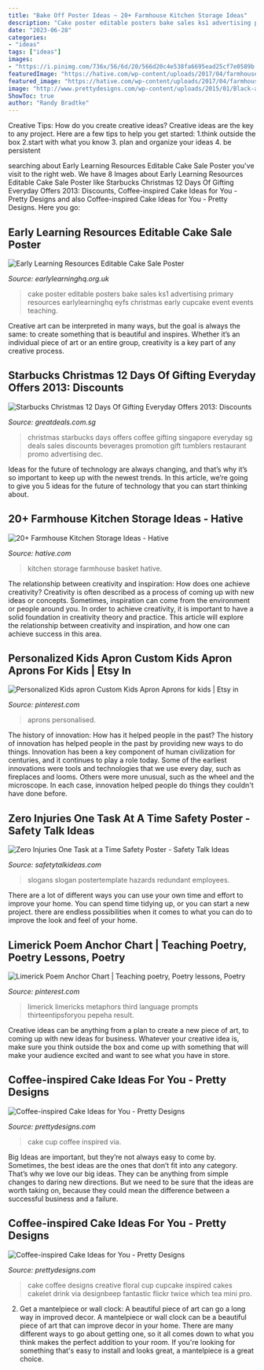 ```yaml
---
title: "Bake Off Poster Ideas ~ 20+ Farmhouse Kitchen Storage Ideas"
description: "Cake poster editable posters bake sales ks1 advertising primary resources earlylearninghq eyfs christmas early cupcake event events teaching"
date: "2023-06-28"
categories:
- "ideas"
tags: ["ideas"]
images:
- "https://i.pinimg.com/736x/56/6d/20/566d20c4e538fa6695ead25cf7e0589b.jpg"
featuredImage: "https://hative.com/wp-content/uploads/2017/04/farmhouse-kitchen-storage/9-farmhouse-kitchen-storage.jpg"
featured_image: "https://hative.com/wp-content/uploads/2017/04/farmhouse-kitchen-storage/9-farmhouse-kitchen-storage.jpg"
image: "http://www.prettydesigns.com/wp-content/uploads/2015/01/Black-and-White-Cup-Cake.jpg"
ShowToc: true
author: "Randy Bradtke"
---
```



Creative Tips: How do you create creative ideas?
Creative ideas are the key to any project. Here are a few tips to help you get started: 
1.think outside the box 
2.start with what you know 
3. plan and organize your ideas 
4. be persistent 

	

		
searching about Early Learning Resources Editable Cake Sale Poster you've visit to the right web. We have 8 Images about Early Learning Resources Editable Cake Sale Poster like Starbucks Christmas 12 Days Of Gifting Everyday Offers 2013: Discounts, Coffee-inspired Cake Ideas for You - Pretty Designs and also Coffee-inspired Cake Ideas for You - Pretty Designs. Here you go:
		
    
## Early Learning Resources Editable Cake Sale Poster

<img loading=lazy src="https://www.earlylearninghq.org.uk/wp-content/uploads/2011/02/Cake-sale-prev.jpg" onerror="this.onerror=null;this.src='https://tse3.mm.bing.net/th?id=OIP.y8ofKEHdbcTyvzSifJY1KAHaKg&amp;pid=15.1';" alt="Early Learning Resources Editable Cake Sale Poster">

_Source: earlylearninghq.org.uk_

>cake poster editable posters bake sales ks1 advertising primary resources earlylearninghq eyfs christmas early cupcake event events teaching. 

	

Creative art can be interpreted in many ways, but the goal is always the same: to create something that is beautiful and inspires. Whether it’s an individual piece of art or an entire group, creativity is a key part of any creative process.

    
## Starbucks Christmas 12 Days Of Gifting Everyday Offers 2013: Discounts

<img loading=lazy src="https://cdn.greatdeals.com.sg/wp-content/uploads/2013/11/10074349/starbucks-christmas-everyday-offers-2013.jpg" onerror="this.onerror=null;this.src='https://tse1.mm.bing.net/th?id=OIP.jVD-jmoUV_sBHKkL8exD2QHaKe&amp;pid=15.1';" alt="Starbucks Christmas 12 Days Of Gifting Everyday Offers 2013: Discounts">

_Source: greatdeals.com.sg_

>christmas starbucks days offers coffee gifting singapore everyday sg deals sales discounts beverages promotion gift tumblers restaurant promo advertising dec. 

	

Ideas for the future of technology are always changing, and that’s why it’s so important to keep up with the newest trends. In this article, we’re going to give you 5 ideas for the future of technology that you can start thinking about.

    
## 20+ Farmhouse Kitchen Storage Ideas - Hative

<img loading=lazy src="https://hative.com/wp-content/uploads/2017/04/farmhouse-kitchen-storage/9-farmhouse-kitchen-storage.jpg" onerror="this.onerror=null;this.src='https://tse4.mm.bing.net/th?id=OIP.3NL4OhjVQ4OJAGOvM0hfCQHaJ4&amp;pid=15.1';" alt="20+ Farmhouse Kitchen Storage Ideas - Hative">

_Source: hative.com_

>kitchen storage farmhouse basket hative. 

	

The relationship between creativity and inspiration: How does one achieve creativity?
Creativity is often described as a process of coming up with new ideas or concepts. Sometimes, inspiration can come from the environment or people around you. In order to achieve creativity, it is important to have a solid foundation in creativity theory and practice. This article will explore the relationship between creativity and inspiration, and how one can achieve success in this area.

    
## Personalized Kids Apron Custom Kids Apron Aprons For Kids | Etsy In

<img loading=lazy src="https://i.pinimg.com/736x/56/f5/56/56f5561719d482f52c375ec1e7660aaa.jpg" onerror="this.onerror=null;this.src='https://tse4.mm.bing.net/th?id=OIP.6QKJiD12ewNcxndi5p9OPwHaL5&amp;pid=15.1';" alt="Personalized Kids apron Custom Kids Apron Aprons for kids | Etsy in">

_Source: pinterest.com_

>aprons personalised. 

	

The history of innovation: How has it helped people in the past?
The history of innovation has helped people in the past by providing new ways to do things. Innovation has been a key component of human civilization for centuries, and it continues to play a role today. Some of the earliest innovations were tools and technologies that we use every day, such as fireplaces and looms. Others were more unusual, such as the wheel and the microscope. In each case, innovation helped people do things they couldn't have done before.

    
## Zero Injuries One Task At A Time Safety Poster - Safety Talk Ideas

<img loading=lazy src="https://www.safetytalkideas.com/wp-content/uploads/2017/10/Zero-injuries-on-task-at-a-time-safety-talk-safety-poster-picture-e1508869940506.png" onerror="this.onerror=null;this.src='https://tse1.mm.bing.net/th?id=OIP.6asIsf9ZQCnOMkvdYEzsRgHaJ4&amp;pid=15.1';" alt="Zero Injuries One Task at a Time Safety Poster - Safety Talk Ideas">

_Source: safetytalkideas.com_

>slogans slogan postertemplate hazards redundant employees. 

	

There are a lot of different ways you can use your own time and effort to improve your home. You can spend time tidying up, or you can start a new project. there are endless possibilities when it comes to what you can do to improve the look and feel of your home.

    
## Limerick Poem Anchor Chart | Teaching Poetry, Poetry Lessons, Poetry

<img loading=lazy src="https://i.pinimg.com/736x/56/6d/20/566d20c4e538fa6695ead25cf7e0589b.jpg" onerror="this.onerror=null;this.src='https://tse2.mm.bing.net/th?id=OIP.ZyxNLhKCi9fNdlNXDaxS0QHaNJ&amp;pid=15.1';" alt="Limerick Poem Anchor Chart | Teaching poetry, Poetry lessons, Poetry">

_Source: pinterest.com_

>limerick limericks metaphors third language prompts thirteentipsforyou pepeha result. 

	

Creative ideas can be anything from a plan to create a new piece of art, to coming up with new ideas for business. Whatever your creative idea is, make sure you think outside the box and come up with something that will make your audience excited and want to see what you have in store.

    
## Coffee-inspired Cake Ideas For You - Pretty Designs

<img loading=lazy src="http://www.prettydesigns.com/wp-content/uploads/2015/01/Black-and-White-Cup-Cake.jpg" onerror="this.onerror=null;this.src='https://tse1.mm.bing.net/th?id=OIP.1zD6C4D-IqtQd7AvRUVzFgHaFj&amp;pid=15.1';" alt="Coffee-inspired Cake Ideas for You - Pretty Designs">

_Source: prettydesigns.com_

>cake cup coffee inspired via. 

	

Big Ideas are important, but they’re not always easy to come by. Sometimes, the best ideas are the ones that don’t fit into any category. That’s why we love our big ideas. They can be anything from simple changes to daring new directions. But we need to be sure that the ideas are worth taking on, because they could mean the difference between a successful business and a failure.

    
## Coffee-inspired Cake Ideas For You - Pretty Designs

<img loading=lazy src="http://www.prettydesigns.com/wp-content/uploads/2015/01/Floral-Coffee-Cake.jpg" onerror="this.onerror=null;this.src='https://tse3.mm.bing.net/th?id=OIP.GTHIPcqQdLKPiPPFnTj-AAHaFj&amp;pid=15.1';" alt="Coffee-inspired Cake Ideas for You - Pretty Designs">

_Source: prettydesigns.com_

>cake coffee designs creative floral cup cupcake inspired cakes cakelet drink via designbeep fantastic flickr twice which tea mini pro. 

	

2. Get a mantelpiece or wall clock: A beautiful piece of art can go a long way in improved decor.
A mantelpiece or wall clock can be a beautiful piece of art that can improve decor in your home. There are many different ways to go about getting one, so it all comes down to what you think makes the perfect addition to your room. If you're looking for something that's easy to install and looks great, a mantelpiece is a great choice.

